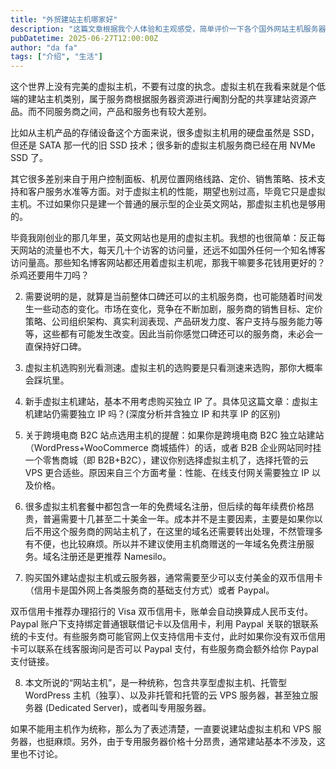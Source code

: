 ```yaml
---
title: "外贸建站主机哪家好"
description: "这篇文章根据我个人体验和主观感受，简单评价一下各个国外网站主机服务器提供商，最后给出一些外贸建站选择主机服务器的建议"
pubDatetime: 2025-06-27T12:00:00Z
author: "da fa"
tags: ["介绍", "生活"]
---
```

这个世界上没有完美的虚拟主机，不要有过度的执念。虚拟主机在我看来就是个低端的建站主机类别，属于服务商根据服务器资源进行阉割分配的共享建站资源产品。而不同服务商之间，产品和服务也有较大差别。

比如从主机产品的存储设备这个方面来说，很多虚拟主机用的硬盘虽然是 SSD，但还是 SATA 那一代的旧 SSD 技术；很多新的虚拟主机服务商已经在用 NVMe SSD 了。

其它很多差别来自于用户控制面板、机房位置网络线路、定价、销售策略、技术支持和客户服务水准等方面。对于虚拟主机的性能，期望也别过高，毕竟它只是虚拟主机。不过如果你只是建一个普通的展示型的企业英文网站，那虚拟主机也是够用的。

毕竟我刚创业的那几年里，英文网站也是用的虚拟主机。我想的也很简单：反正每天网站的流量也不大，每天几十个访客的访问量，还远不如国外任何一个知名博客访问量高。那些知名博客网站都还用着虚拟主机呢，那我干嘛要多花钱用更好的？杀鸡还要用牛刀吗？

2) 需要说明的是，就算是当前整体口碑还可以的主机服务商，也可能随着时间发生一些动态的变化。市场在变化，竞争在不断加剧，服务商的销售目标、定价策略、公司组织架构、真实利润表现、产品研发力度、客户支持与服务能力等等，这些都有可能发生改变。因此当前你感觉口碑还可以的服务商，未必会一直保持好口碑。

3) 虚拟主机选购别光看测速。虚拟主机的选购要是只看测速来选购，那你大概率会踩坑里。

4) 新手虚拟主机建站，基本不用考虑购买独立 IP 了。具体见这篇文章：虚拟主机建站仍需要独立 IP 吗？(深度分析并含独立 IP 和共享 IP 的区别)

5) 关于跨境电商 B2C 站点选用主机的提醒：如果你是跨境电商 B2C 独立站建站（WordPress+WooCommerce 商城插件）的话，或者 B2B 企业网站同时挂一个零售商城（即 B2B+B2C），建议你别选择虚拟主机了，选择托管的云 VPS 更合适些。原因来自三个方面考量：性能、在线支付网关需要独立 IP 以及价格。

6) 很多虚拟主机套餐中都包含一年的免费域名注册，但后续的每年续费价格昂贵，普遍需要十几甚至二十美金一年。成本并不是主要因素，主要是如果你以后不用这个服务商的网站主机了，在这里的域名还需要转出处理，不然管理多有不便，也比较麻烦。所以并不建议使用主机商赠送的一年域名免费注册服务。域名注册还是更推荐 Namesilo。

7) 购买国外建站虚拟主机或云服务器，通常需要至少可以支付美金的双币信用卡（信用卡是国外网上各类服务商的基础支付方式）或者 Paypal。

双币信用卡推荐办理招行的 Visa 双币信用卡，账单会自动换算成人民币支付。Paypal 账户下支持绑定普通银联借记卡以及信用卡，利用 Paypal 关联的银联系统的卡支付。有些服务商可能官网上仅支持信用卡支付，此时如果你没有双币信用卡可以联系在线客服询问是否可以 Paypal 支付，有些服务商会额外给你 Paypal 支付链接。

8) 本文所说的“网站主机”，是一种统称，包含共享型虚拟主机、托管型 WordPress 主机（独享）、以及非托管和托管的云 VPS 服务器，甚至独立服务器 (Dedicated Server)，或者叫专用服务器。

如果不能用主机作为统称，那么为了表述清楚，一直要说建站虚拟主机和 VPS 服务器，也挺麻烦。另外，由于专用服务器价格十分昂贵，通常建站基本不涉及，这里也不讨论。
